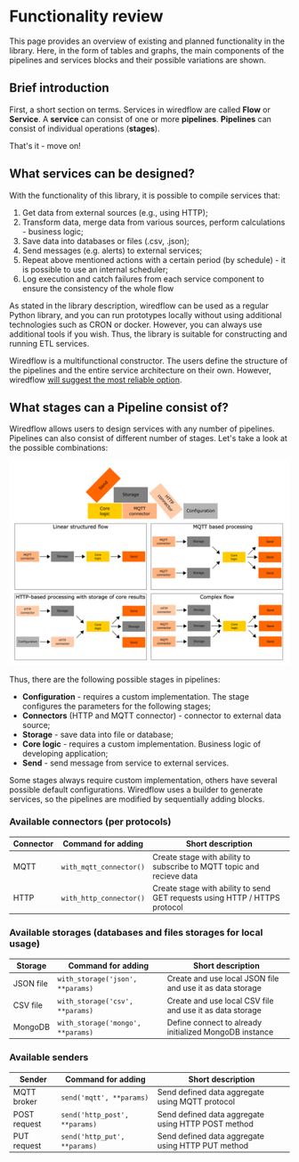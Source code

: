 # Functionality review

This page provides an overview of existing and planned functionality in the library. 
Here, in the form of tables and graphs, the main components of the pipelines and services 
blocks and their possible variations are shown. 

## Brief introduction 

First, a short section on terms. Services in wiredflow are called **Flow** or **Service**. 
A **service** can consist of one or more **pipelines**. 
**Pipelines** can consist of individual operations (**stages**). 

That's it - move on!

## What services can be designed?

With the functionality of this library, it is possible to compile services that:

1. Get data from external sources (e.g., using HTTP);
2. Transform data, merge data from various sources, perform calculations - business logic;
3. Save data into databases or files (.csv, .json);
4. Send messages (e.g. alerts) to external services;
5. Repeat above mentioned actions with a certain period (by schedule) - it is possible to use an internal scheduler;
6. Log execution and catch failures from each service component to ensure the consistency of the whole flow

As stated in the library description, wiredflow can be used as a regular 
Python library, and you can run prototypes locally without using additional 
technologies such as CRON or docker. 
However, you can always use additional tools if you wish. 
Thus, the library is suitable for constructing and running ETL services.

Wiredflow is a multifunctional constructor. The users define the structure of 
the pipelines and the entire service architecture on their own. 
However, wiredflow [will suggest the most reliable option](friend.md).

## What stages can a Pipeline consist of?

Wiredflow allows users to design services with any number of pipelines. Pipelines can also consist of different number of stages.
Let's take a look at the possible combinations: 

<img src="https://raw.githubusercontent.com/wiredhut/wiredflow/main/docs/media/flow_examples.png" width="800"/>

Thus, there are the following possible stages in pipelines:

- **Configuration** - requires a custom implementation. The stage configures the parameters for the following stages;
- **Connectors** (HTTP and MQTT connector) - connector to external data source;
- **Storage** - save data into file or database;
- **Core logic** - requires a custom implementation. Business logic of developing application;
- **Send** - send message from service to external services.

Some stages always require custom implementation, others have several possible default configurations.
Wiredflow uses a builder to generate services, so the pipelines are modified by sequentially adding blocks. 

### Available connectors (per protocols)

| Connector |   Command for adding    | Short description                                                          |
|-----------|-------------------------|----------------------------------------------------------------------------|
| MQTT      | `with_mqtt_connector()` | Create stage with ability to subscribe to MQTT topic and recieve data      |
| HTTP      | `with_http_connector()` | Create stage with ability to send GET requests using HTTP / HTTPS protocol |

### Available storages (databases and files storages for local usage)

|  Storage  |      Command for adding           | Short description                                             |
|-----------|-----------------------------------|---------------------------------------------------------------|
| JSON file | `with_storage('json', **params)`  | Create and use local JSON file and use it as data storage     |
| CSV file  | `with_storage('csv', **params)`   | Create and use local CSV file and use it as data storage      |
| MongoDB   | `with_storage('mongo', **params)` | Define connect to already initialized MongoDB instance        |

### Available senders

|  Sender       |      Command for adding       | Short description                                        |
|---------------|-------------------------------|----------------------------------------------------------|
| MQTT broker   | `send('mqtt', **params)`      | Send defined data aggregate using MQTT protocol          |
| POST request  | `send('http_post', **params)` | Send defined data aggregate using HTTP POST method       |
| PUT request   | `send('http_put', **params)`  | Send defined data aggregate using HTTP PUT method        |

